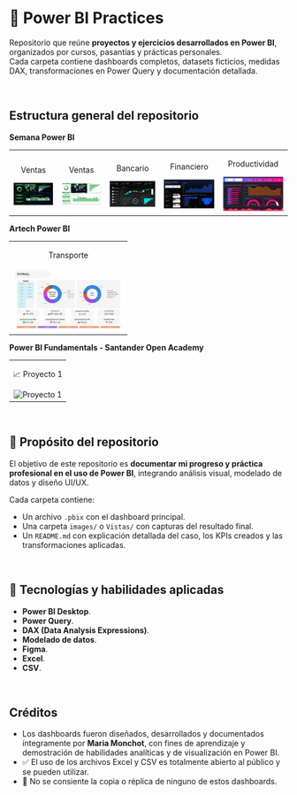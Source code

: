 # 📁 Power BI Practices

Repositorio que reúne **proyectos y ejercicios desarrollados en Power BI**, organizados por cursos, pasantías y prácticas personales.  
Cada carpeta contiene dashboards completos, datasets ficticios, medidas DAX, transformaciones en Power Query y documentación detallada.

<br/>

## Estructura general del repositorio

**Semana Power BI**
<table>
  <tr>
    <td align="center"><p>Ventas</p><img width="200" src="./Semana%20Power%20BI/Vistas/Ventas%20-%20Version%20Dark%20-%20Vista%20General.png" alt="Dashboard Ventas Dark"/></td>
    <td align="center"><p>Ventas</p><img width="200" src="./Semana%20Power%20BI/Vistas/Ventas%20-%20Version%20Light%20-%20Vista%20General.png" alt="Dashboard Ventas Light"/></td>
    <td align="center"><p>Bancario</p><img width="200" src="./Semana%20Power%20BI/Vistas/Bancario%20-%20Vista%20General.png" alt="Dashboard Bancario"/></td>
    <td align="center"><p>Financiero</p><img width="200" src="./Semana%20Power%20BI/Vistas/Financiero%20-%20Vista%20General.png" alt="Dashboard Financiero"/></td>
    <td align="center"><p>Productividad</p><img width="200" src="./Semana%20Power%20BI/Vistas/Productividad%20-%20Vista%20General.png" alt="Dashboard Productividad"/></td>
  </tr>
</table>

**Artech Power BI**
<table>
  <tr>
    <td align="center"><p>Transporte</p><img width="200" src="Artech Power BI/FAST Servicio de Transporte/images/vistas/FAST_overall.jpg" alt="FAST Home"/></td>
  </tr>
</table>

**Power BI Fundamentals - Santander Open Academy**
<table>
  <tr>
    <td align="center"><p>📈 Proyecto 1</p><img width="200" src="./PowerBI%20Fundamentals%20Santander%20Open%20Academy/Vistas/Proyecto1.png" alt="Proyecto 1"/></td>
  </tr>
</table>


<br/>

## 📌 Propósito del repositorio

El objetivo de este repositorio es **documentar mi progreso y práctica profesional en el uso de Power BI**, integrando análisis visual, modelado de datos y diseño UI/UX.  

Cada carpeta contiene:
- Un archivo `.pbix` con el dashboard principal.  
- Una carpeta `images/` o `Vistas/` con capturas del resultado final.  
- Un `README.md` con explicación detallada del caso, los KPIs creados y las transformaciones aplicadas.  

<br/>

## 🧰 Tecnologías y habilidades aplicadas

- **Power BI Desktop**.  
- **Power Query**.  
- **DAX (Data Analysis Expressions)**.  
- **Modelado de datos**.  
- **Figma**.  
- **Excel**.
- **CSV**.  

<br/>

## Créditos 

- Los dashboards fueron diseñados, desarrollados y documentados íntegramente por **Maria Monchot**, con fines de aprendizaje y demostración de habilidades analíticas y de visualización en Power BI.  
- ✅ El uso de los archivos Excel y CSV es totalmente abierto al público y se pueden utilizar.
- 🚫 No se consiente la copia o réplica de ninguno de estos dashboards.

<br/>
